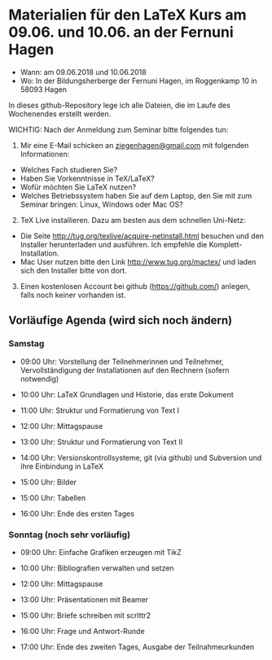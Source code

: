 # Materialien für den LaTeX Kurs am 09.06. und 10.06. an der Fernuni Hagen

* Wann: am 09.06.2018 und 10.06.2018
* Wo: In der Bildungsherberge der Fernuni Hagen, im Roggenkamp 10 in 58093 Hagen

In dieses github-Repository lege ich alle Dateien, die im Laufe des Wochenendes erstellt werden.

WICHTIG: Nach der Anmeldung zum Seminar bitte folgendes tun:

1. Mir eine E-Mail schicken an ziegenhagen@gmail.com mit folgenden Informationen:
 * Welches Fach studieren Sie?
 * Haben Sie Vorkenntnisse in TeX/LaTeX?
 * Wofür möchten Sie LaTeX nutzen?
 * Welches Betriebssystem haben Sie auf dem Laptop, den Sie mit zum Seminar bringen: Linux, Windows oder Mac OS?
2. TeX Live installieren. Dazu am besten aus dem schnellen Uni-Netz:
 * Die Seite http://tug.org/texlive/acquire-netinstall.html besuchen und den Installer herunterladen und ausführen. Ich empfehle die Komplett-Installation.
 * Mac User nutzen bitte den Link http://www.tug.org/mactex/ und laden sich den Installer bitte von dort.
3. Einen kostenlosen Account bei github (https://github.com/) anlegen, falls noch keiner vorhanden ist.

## Vorläufige Agenda (wird sich noch ändern)

### Samstag

* 09:00 Uhr: Vorstellung der Teilnehmerinnen und Teilnehmer, Vervollständigung der Installationen auf den Rechnern (sofern notwendig)

* 10:00 Uhr: LaTeX Grundlagen und Historie, das erste Dokument

* 11:00 Uhr: Struktur und Formatierung von Text I

* 12:00 Uhr: Mittagspause

* 13:00 Uhr: Struktur und Formatierung von Text II

* 14:00 Uhr: Versionskontrollsysteme, git (via github) und Subversion und ihre Einbindung in LaTeX

* 15:00 Uhr: Bilder

* 15:00 Uhr: Tabellen

* 16:00 Uhr: Ende des ersten Tages


### Sonntag (noch sehr vorläufig)

* 09:00 Uhr: Einfache Grafiken erzeugen mit TikZ

* 10:00 Uhr: Bibliografien verwalten und setzen

* 12:00 Uhr: Mittagspause

* 13:00 Uhr: Präsentationen mit Beamer

* 15:00 Uhr: Briefe schreiben mit scrlttr2

* 16:00 Uhr: Frage und Antwort-Runde

* 17:00 Uhr: Ende des zweiten Tages, Ausgabe der Teilnahmeurkunden
